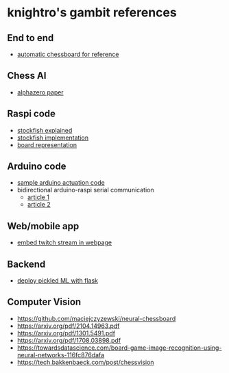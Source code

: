 # knightro's gambit references

## End to end
- [automatic chessboard for reference](https://hackaday.io/project/179268-automatic-chessboard)

## Chess AI
- [alphazero paper](https://arxiv.org/pdf/1712.01815.pdf)

## Raspi code
- [stockfish explained](https://www.quora.com/What-is-the-algorithm-behind-Stockfish-the-chess-engine)
- [stockfish implementation](https://github.com/official-stockfish/Stockfish)
- [board representation](https://en.wikipedia.org/wiki/Board_representation_(computer_chess))

## Arduino code
- [sample arduino actuation code](https://create.arduino.cc/projecthub/maguerero/automated-chess-board-50ca0f)
- bidirectional arduino-raspi serial communication
	- [article 1](https://roboticsbackend.com/raspberry-pi-arduino-serial-communication/#Bidirectional_Serial_communication_between_Raspberry_Pi_and_Arduino)
	- [article 2](0https://automaticaddison.com/2-way-communication-between-raspberry-pi-and-arduino/)

## Web/mobile app
- [embed twitch stream in webpage](https://dev.twitch.tv/docs/embed)

## Backend
- [deploy pickled ML with flask](https://towardsdatascience.com/how-to-easily-deploy-machine-learning-models-using-flask-b95af8fe34d4)

## Computer Vision
- https://github.com/maciejczyzewski/neural-chessboard
- https://arxiv.org/pdf/2104.14963.pdf
- https://arxiv.org/pdf/1301.5491.pdf
- https://arxiv.org/pdf/1708.03898.pdf
- https://towardsdatascience.com/board-game-image-recognition-using-neural-networks-116fc876dafa
- https://tech.bakkenbaeck.com/post/chessvision
